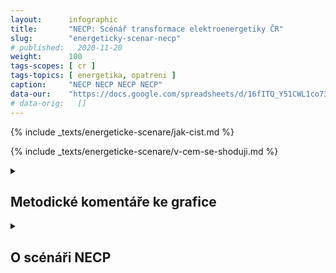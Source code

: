 ```yaml
---
layout:      infographic
title:       "NECP: Scénář transformace elektroenergetiky ČR"
slug:        "energeticky-scenar-necp"
# published:   2020-11-20
weight:      100
tags-scopes: [ cr ]
tags-topics: [ energetika, opatreni ]
caption:     "NECP NECP NECP NECP"
data-our:    "https://docs.google.com/spreadsheets/d/16fITQ_Y51CWL1co734tU5hHQUAf298chxxr3q0-lFWI/edit"
# data-orig:   []
---
```


{% include _texts/energeticke-scenare/jak-cist.md %}

{% include _texts/energeticke-scenare/v-cem-se-shoduji.md %}

<details markdown=1>
<summary>
<h2>Metodické komentáře ke grafice</h2>
</summary>
{% include _texts/energeticke-scenare/rozdeleni-zdroju-2019.md %}

### Rozdělení zdrojů do kategorií: rok 2030

Čísla o výrobě přebíráme přímo ze studie (ve skutečnosti jsou kombinací dvou tabulek, jedna udává výrobu z obnovitelných zdrojů v TJ, druhá výrobu z konvenčních zdrojů v TWh). Predikci instalovaného výkonu studie udává pouze u obnovitelných zdrojů. Kromě zřejmé predikce u jádra tak ve studii chybí odhad pro uhelné a plynové elektrárny.

{% include _texts/energeticke-scenare/emise.md %}
</details>

<details markdown=1>
<summary>
<h2>O scénáři NECP</h2>
</summary>

Národní klimaticko energetické plány (NECP, National Energy and Climate Plan) dala
Evropská unie za úkol sestavit jednotlivým zemí, aby bylo možné koordinovat emisní cíle EU a opatření pro jejich plnění. Český NECP, nazývaný Vnitrostátní plán České republiky v oblasti energetiky a klimatu, zpracovávalo Ministerstvo průmyslu a obchodu. 

### Co NECP obsahuje? 
Stěžejní část Vnitrostátního plánu tvoří nastavení příspěvku ČR k tzv. evropským klimaticko-energetickým cílům EU v oblasti snižování emisí, zvyšování podílu obnovitelných zdrojů energie a zvyšování energetické účinnosti. NECP však zabývá nejen elektřinou, ale energetikou obecně, do čehož spadá i chlazení a výroba tepla, distribuce zemního plynu, posouzení energetické náročnosti průmyslu a další.  Na více než 400 stranách obsahuje velké množství informací, které s tématem různě, někdy i jen okrajově, souvisejí  počínaje tabulkami a grafy vývoje konečné spotřeby energie v různých sektorech v uplynulých letech, diskusi opatření v oblasti vzdělávání a poradenství, informace o stavu zásob jaderného paliva v elektrárne Dukovany až po tabulku s odhadovanými počty ovcí, prasat a skotu do roku 2040. K metodice výpočtů většiny hodnot NECP uvádí zpravidla: “Zdroj: Vlastní zpracování MPO pro účely Vnitrostátního plánu”.
Striktně řečeno tedy NECP není scénář transformace energetiky, ale soubor informací o takřka všem, co se energetiky týká. Přestože NECP obsahuje klima explicitně v názvu, nezmiňuje potřebu mitigace klimatické změny jako kontext, ve kterém transformace energetiky probíhá a nijak více se probíhající změně klimatu nevěnuje. 

NECP přitom vychází zejména ze dvou strategických dokumentů, Aktualizované státní energetické koncepce ČR (ASEK, která počítá s pokračujícím rozvoj jaderné energetiky) a Politiky ochrany klimatu v ČR schválené v roce 2017. 


### Jaké jsou cíle ČR, ze kterých NECP vychází?
V oblasti snižování emisí je cílem ČR je snížit celkové emise skleníkových plynů (tedy nejen z výroby elektřiny) do roku 2030 o 30 % v porovnání s rokem 2005, což odpovídá snížení emisí o 44 MtCO2eq. Podle emisních projekcí dojde při naplnění politik a opatření obsažených ve Vnitrostátním plánu k poklesu emisí skleníkových plynů na úrovni 34% (v porovnání s rokem 2005). 

V rámci dekarbonizace si Česká republika vytyčila cíl dosáhnout 22% podílu obnovitelných zdrojů na hrubé konečné spotřebě energie (tedy nejen elektřiny, ale i spotřeby energie při chlazení a výrobě tepla, v dopravě apod. V roce 2020 je tento podíl 13%)

NECP dále vychází z Státní energetické koncepce ASEK, která počítá s navýšením produkce elektřiny z jádra do roku 2040 na 46-58%. Plánovaná dostavba nových bloků se sice přímo neprojeví do roku 2030, nepřímo však souvisí s jen pomalým navyšováním OZE v rámci NECP. 

## Metodika: 
K metodice výpočtů hodnot výroby elektřiny či instalovaného výkonu jednotlivých zdrojů NECP uvádí zpravidla: “Zdroj: Vlastní zpracování MPO pro účely Vnitrostátního plánu”. Lze očekávat, že půjde o hodnoty z jiných dokumentů (např. Státní Energetická Koncepce), expertní odhady, nebo o rozpady cílů, které byly s Evropskou Unií vyjednány na politické úrovni. NECP modelování nebo kritéria optimalizace nezmiňuje.  

Pro naše zobrazení scénáře elektro-energetiky, jak ji uvažuje NECP jsme použili:  
Hodnoty hrubé výroby elektřiny podle paliv - tabulka 168 na straně 341. 
Hodnoty výroby elektřiny z OZE  - tabulka 15. na straně 31.
Instalovaný výkon OZE - tabulka 18. na straně 33. 

</details>
